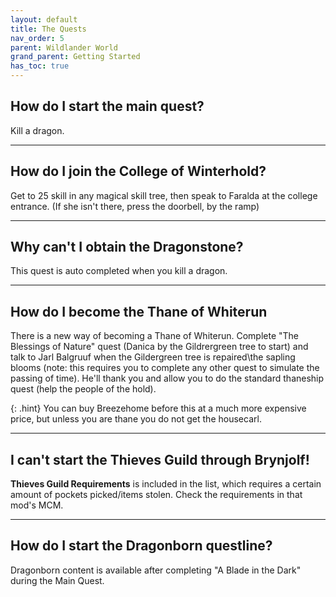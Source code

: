 ```yaml
---
layout: default
title: The Quests
nav_order: 5
parent: Wildlander World
grand_parent: Getting Started
has_toc: true
---
```


## How do I start the main quest?

Kill a dragon. 

----------

## How do I join the College of Winterhold?

Get to 25 skill in any magical skill tree, then speak to Faralda at the college entrance. (If she isn't there, press the doorbell, by the ramp)

----------

## Why can't I obtain the Dragonstone?

This quest is auto completed when you kill a dragon.

----------

## How do I become the Thane of Whiterun

There is a new way of becoming a Thane of Whiterun. Complete "The Blessings of Nature" quest (Danica by the Gildrergreen tree to start) and talk to Jarl Balgruuf when the Gildergreen tree is repaired\the sapling blooms (note: this requires you to complete any other quest to simulate the passing of time). He'll thank you and allow you to do the standard thaneship quest (help the people of the hold).

{: .hint}
You can buy Breezehome before this at a much more expensive price, but unless you are thane you do not get the housecarl.

----------

## I can't start the Thieves Guild through Brynjolf!

**Thieves Guild Requirements** is included in the list, which requires a certain amount of pockets picked/items stolen. Check the requirements in that mod's MCM.

----------

## How do I start the Dragonborn questline?

Dragonborn content is available after completing "A Blade in the Dark" during the Main Quest.
